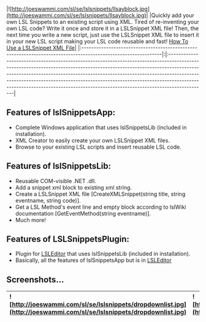|![http://joeswammi.com/sl/se/lslsnippets/llsayblock.jpg](http://joeswammi.com/sl/se/lslsnippets/llsayblock.jpg)| |Quickly add your own LSL Snippets to an existing script using XML.  Tired of re-inventing your own LSL code?  Write it once and store it in a LSLSnippet XML file! Then, the next time you write a new script, just use the LSLSnippet XML file to insert it in your new LSL script making your LSL code reusable and fast! [How To Use a LSLSnippet XML File](http://code.google.com/p/lslsnippets/wiki/Introduction)|
|:--------------------------------------------------------------------------------------------------------------|:|:---------------------------------------------------------------------------------------------------------------------------------------------------------------------------------------------------------------------------------------------------------------------------------------------------------------------------------------------------------------------------------------------------------------------|


## Features of lslSnippetsApp: ##
  * Complete Windows application that uses lslSnippetsLib (included in installation).
  * XML Creator to easily create your own LSLSnippet XML files.
  * Browse to your existing LSL scripts and insert reusable LSL code.

## Features of lslSnippetsLib: ##
  * Reusable COM-visible .NET .dll.
  * Add a snippet xml block to existing xml string.
  * Create a LSLSnippet XML file [CreateXMLSnippet(string title, string eventname, string code)].
  * Get a LSL Method's event line and empty block according to lslWiki documentation [GetEventMethod(string eventname)].
  * Much more!

## Features of LSLSnippetsPlugin: ##
  * Plugin for [LSLEditor](http://www.lsleditor.org) that uses lslSnippetsLib (included in installation).
  * Basically, all the features of lslSnippetsApp but is in [LSLEditor](http://www.lsleditor.org)

## Screenshots... ##
|![http://joeswammi.com/sl/se/lslsnippets/dropdownlist.jpg](http://joeswammi.com/sl/se/lslsnippets/dropdownlist.jpg)|![http://joeswammi.com/sl/se/lslsnippets/availsnips.jpg](http://joeswammi.com/sl/se/lslsnippets/availsnips.jpg)|![http://joeswammi.com/sl/se/lslsnippets/scriptinsl.jpg](http://joeswammi.com/sl/se/lslsnippets/scriptinsl.jpg)|
|:------------------------------------------------------------------------------------------------------------------|:--------------------------------------------------------------------------------------------------------------|:--------------------------------------------------------------------------------------------------------------|